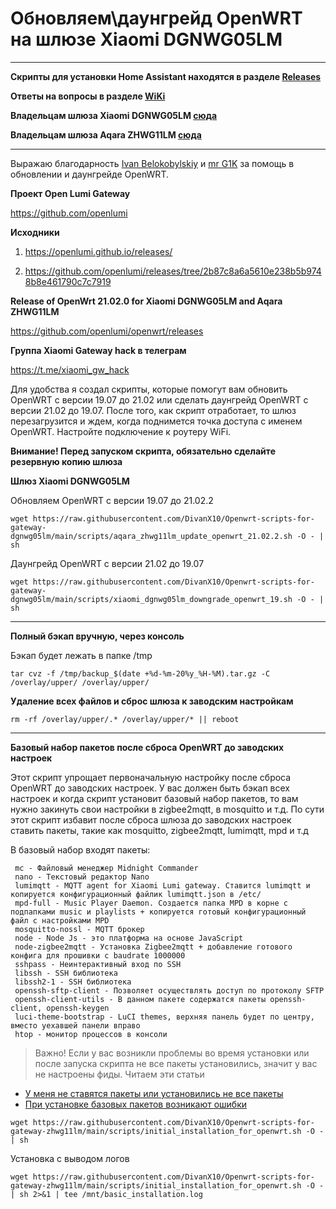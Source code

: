 # Обновляем\даунгрейд OpenWRT на шлюзе Xiaomi DGNWG05LM
-------
__Cкрипты для установки Home Assistant находятся в разделе [Releases](https://github.com/DivanX10/OpenWRT-and-Home-Assistant/releases)__

__Ответы на вопросы в разделе [WiKi](https://github.com/DivanX10/Openwrt-scripts-for-gateway-zhwg11lm/wiki)__

__Владельцам шлюза Xiaomi DGNWG05LM [сюда](https://github.com/DivanX10/Openwrt-scripts-for-gateway-dgnwg05lm)__

__Владельцам шлюза Aqara ZHWG11LM [сюда](https://github.com/DivanX10/Openwrt-scripts-for-gateway-zhwg11lm)__

--------
Выражаю благодарность [Ivan Belokobylskiy](https://github.com/devbis) и [mr G1K](https://github.com/G1K) за помощь в обновлении и даунгрейде OpenWRT. 


**Проект Open Lumi Gateway**

https://github.com/openlumi

**Исходники**

1) https://openlumi.github.io/releases/

2) https://github.com/openlumi/releases/tree/2b87c8a6a5610e238b5b9748b8e461790c7c7919


**Release of OpenWrt 21.02.0 for Xiaomi DGNWG05LM and Aqara ZHWG11LM**

https://github.com/openlumi/openwrt/releases

**Группа Xiaomi Gateway hack в телеграм**

https://t.me/xiaomi_gw_hack

Для удобства я создал скрипты, которые помогут вам обновить OpenWRT с версии 19.07 до 21.02 или сделать даунгрейд OpenWRT с версии 21.02 до 19.07. После того, как скрипт отработает, то шлюз перезагрузится и ждем, когда поднимется точка доступа с именем OpenWRT. Настройте подключение к роутеру WiFi.

**Внимание! Перед запуском скрипта, обязательно сделайте резервную копию шлюза**

**Шлюз Xiaomi DGNWG05LM**

Обновляем OpenWRT с версии 19.07 до 21.02.2
```
wget https://raw.githubusercontent.com/DivanX10/Openwrt-scripts-for-gateway-dgnwg05lm/main/scripts/aqara_zhwg11lm_update_openwrt_21.02.2.sh -O - | sh
```

Даунгрейд OpenWRT с версии 21.02 до 19.07
```
wget https://raw.githubusercontent.com/DivanX10/Openwrt-scripts-for-gateway-dgnwg05lm/main/scripts/xiaomi_dgnwg05lm_downgrade_openwrt_19.sh -O - | sh
```
----
__Полный бэкап вручную, через консоль__

Бэкап будет лежать в папке /tmp
```
tar cvz -f /tmp/backup_$(date +%d-%m-20%y_%H-%M).tar.gz -C /overlay/upper/ /overlay/upper/
```
__Удаление всех файлов и сброс шлюза к заводским настройкам__
```
rm -rf /overlay/upper/.* /overlay/upper/* || reboot
```

----

**Базовый набор пакетов после сброса OpenWRT до заводских настроек**

Этот скрипт упрощает первоначальную настройку после сброса OpenWRT до заводских настроек. У вас должен быть бэкап всех настроек и когда скрипт установит базовый набор пакетов, то вам нужно закинуть свои настройки в zigbee2mqtt, в mosquitto и т.д. По сути этот скрипт избавит после сброса шлюза до заводских настроек ставить пакеты, такие как mosquitto, zigbee2mqtt, lumimqtt, mpd и т.д

В базовый набор входят пакеты:
 
 ```
  mc - Файловый менеджер Midnight Commander
  nano - Текстовый редактор Nano
  lumimqtt - MQTT agent for Xiaomi Lumi gateway. Ставится lumimqtt и копируется конфигурационный файлик lumimqtt.json в /etc/
  mpd-full - Music Player Daemon. Создается папка MPD в корне с подпапками music и playlists + копируется готовый конфигурационный файл с настройками MPD
  mosquitto-nossl - MQTT брокер
  node - Node Js - это платформа на основе JavaScript
  node-zigbee2mqtt - Установка Zigbee2mqtt + добавление готового конфига для прошивки c baudrate 1000000
  sshpass - Неинтерактивный вход по SSH
  libssh - SSH библиотека
  libssh2-1 - SSH библиотека
  openssh-sftp-client - Позволяет осуществлять доступ по протоколу SFTP
  openssh-client-utils - В данном пакете содержатся пакеты openssh-client, openssh-keygen
  luci-theme-bootstrap - LuCI themes, верхняя панель будет по центру, вместо уехавшей панели вправо
  htop - монитор процессов в консоли
```

> Важно! Если у вас возникли проблемы во время установки или после запуска скрипта не все пакеты установились, значит у вас не настроены фиды. Читаем эти статьи

* [У меня не ставятся пакеты или установились не все пакеты](https://github.com/DivanX10/Openwrt-scripts-for-gateway-zhwg11lm/wiki/У-меня-не-ставятся-пакеты-или-установились-не-все-пакеты)
* [При установке базовых пакетов возникают ошибки](https://github.com/DivanX10/Openwrt-scripts-for-gateway-zhwg11lm/wiki/При-установке-базовых-пакетов-возникают-ошибки)

```
wget https://raw.githubusercontent.com/DivanX10/Openwrt-scripts-for-gateway-zhwg11lm/main/scripts/initial_installation_for_openwrt.sh -O - | sh
```

Установка с выводом логов
```
wget https://raw.githubusercontent.com/DivanX10/Openwrt-scripts-for-gateway-zhwg11lm/main/scripts/initial_installation_for_openwrt.sh -O - | sh 2>&1 | tee /mnt/basic_installation.log 
```
